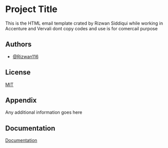
# Project Title

This is the HTML email template crated by Rizwan Siddiqui while working in Accenture and Vervali dont copy codes and use  is for comercail purpose 


## Authors

- [@Rizwan116](https://github.com/Rizwan116)


## License

[MIT](https://github.com/Rizwan116)


## Appendix

Any additional information goes here


## Documentation

[Documentation](https://linktodocumentation)

